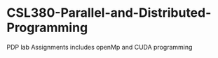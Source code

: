 # CSL380-Parallel-and-Distributed-Programming
PDP lab Assignments includes openMp and CUDA programming
